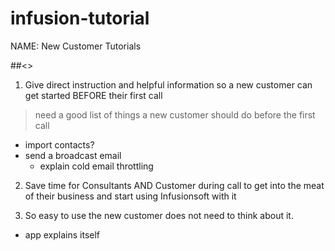 # infusion-tutorial

NAME: New Customer Tutorials

##<<GOALS>>
1) Give direct instruction and helpful information so a new customer can get started BEFORE their first call
>need a good list of things a new customer should do before the first call
- import contacts?
- send a broadcast email
  - explain cold email throttling

2) Save time for Consultants AND Customer during call to get into the meat of their business and start using Infusionsoft with it


3) So easy to use the new customer does not need to think about it.
- app explains itself
